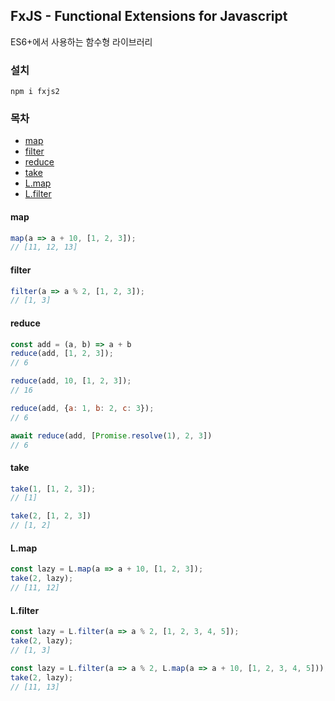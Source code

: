 ## FxJS - Functional Extensions for Javascript

ES6+에서 사용하는 함수형 라이브러리

### 설치

```
npm i fxjs2
```

### 목차

- [map](#map)
- [filter](#filter)
- [reduce](#reduce)
- [take](#take)
- [L.map](#L.map)
- [L.filter](#L.filter)

#### map

```javascript
map(a => a + 10, [1, 2, 3]);
// [11, 12, 13]
```

#### filter

```javascript
filter(a => a % 2, [1, 2, 3]);
// [1, 3]
```

#### reduce

```javascript
const add = (a, b) => a + b
reduce(add, [1, 2, 3]);
// 6

reduce(add, 10, [1, 2, 3]);
// 16

reduce(add, {a: 1, b: 2, c: 3});
// 6

await reduce(add, [Promise.resolve(1), 2, 3])
// 6
```

#### take

```javascript
take(1, [1, 2, 3]);
// [1]

take(2, [1, 2, 3])
// [1, 2]
```

#### L.map

```javascript
const lazy = L.map(a => a + 10, [1, 2, 3]);
take(2, lazy);
// [11, 12]
```

#### L.filter

```javascript
const lazy = L.filter(a => a % 2, [1, 2, 3, 4, 5]);
take(2, lazy);
// [1, 3]
```

```javascript
const lazy = L.filter(a => a % 2, L.map(a => a + 10, [1, 2, 3, 4, 5]));
take(2, lazy);
// [11, 13]
```

